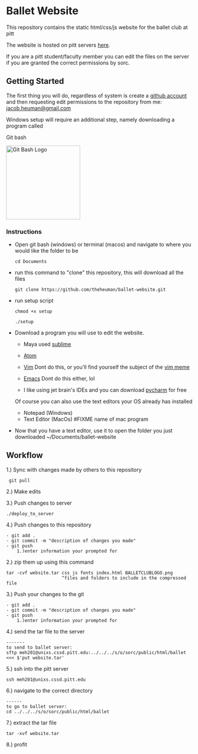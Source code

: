 # Ballet Website

This repository contains the static html/css/js website for the ballet club at pitt

The website is hosted on pitt servers [here](http://www.pitt.edu/~sorc/ballet/).

If you are a pitt student/faculty member you can edit the files on the server if you are granted the correct permissions
by sorc.

## Getting Started

The first thing you will do, regardless of system is create a [github account](https://github.com/join) and then requesting edit permissions to the repository from me: jacob.heuman@gmail.com


Windows setup will require an additional step, namely downloading a program called

Git bash

<a href="https://gitforwindows.org/">
<img src="https://gitforwindows.org/img/git_logo.png" alt="Git Bash Logo" data-canonical-src="https://gitforwindows.org/img/git_logo.png" width="200" height="200" />
</a>

### Instructions

- Open git bash (windows) or terminal (macos) and navigate to where you would like the folder to be

    ```cd Documents```
    

- run this command to "clone" this repository, this will download all the files


    ```git clone https://github.com/theheuman/ballet-website.git```
    

- run setup script


    ```chmod +x setup```
    
    ```./setup```
    

- Download a program you will use to edit the website.
    
    - Maya used [sublime]()
    - [Atom]()
    - [Vim]() Dont do this, or you'll find yourself the subject of the [vim meme](https://external-content.duckduckgo.com/iu/?u=https%3A%2F%2Fpics.conservativememes.com%2Fwhen-you-finally-exit-vim-you-know-im-something-of-41849715.png&f=1&nofb=1)
    - [Emacs]() Dont do this either, lol
    
    - I like using jet brain's IDEs and you can download [pycharm]() for free
    
    Of course you can also use the text editors your OS already has installed 
    
    - Notepad (Windows)
    - Text Editor (MacOs) #FIXME name of mac program
    
- Now that you have a text editor, use it to open the folder you just downloaded ~/Documents/ballet-website


## Workflow

 1.) Sync with changes made by others to this repository
 
     git pull
     
 2.) Make edits
 
 3.) Push changes to server

    
    ./deploy_to_server
    
 
 4.) Push changes to this repository


  	- git add .
  	- git commit -m "description of changes you made"
  	- git push
  		1.)enter information your prompted for


2.) zip them up using this command

  	tar -cvf website.tar css js fonts index.html BALLETCLUBLOGO.png
  						 ^files and folders to include in the compressed file

  3.) Push your changes to the git
  
  	- git add .
  	- git commit -m "description of changes you made"
  	- git push
  		1.)enter information your prompted for

  4.) send the tar file to the server 
  	
  	-------
  	to send to ballet server:
  	sftp meh201@unixs.cssd.pitt.edu:../../../s/o/sorc/public/html/ballet <<< $'put website.tar'

  5.) ssh into the pitt server

  	ssh meh201@unixs.cssd.pitt.edu

  6.) navigate to the correct directory
  	
  	------
  	to go to ballet server:
  	cd ../../../s/o/sorc/public/html/ballet

  7.) extract the tar file
  	
  	tar -xvf website.tar

  8.) profit 



